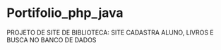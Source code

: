 # Portifolio_php_java

PROJETO DE SITE DE BIBLIOTECA: SITE CADASTRA ALUNO, LIVROS E BUSCA NO BANCO DE DADOS
